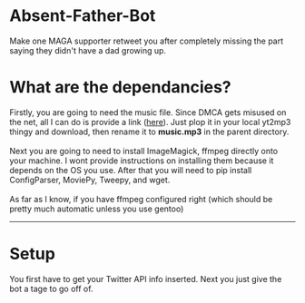 # Absent-Father-Bot
 Make one MAGA supporter retweet you after completely missing the part saying they didn't have a dad growing up.
<h1> What are the dependancies?</h1>
 Firstly, you are going to need the music file. Since DMCA gets misused on the net, all I can do is provide a link (<a href="https://www.youtube.com/watch?v=P-L-XwtoCMM">here</a>). Just plop it in your local yt2mp3 thingy and download, then rename it to <b>music.mp3</b> in the parent directory.
 <br><br>
 Next you are going to need to install ImageMagick, ffmpeg directly onto your machine. I wont provide instructions on installing them because it depends on the OS you use.
 After that you will need to pip install ConfigParser, MoviePy, Tweepy, and wget.
 <br><br>
As far as I know, if you have ffmpeg configured right (which should be pretty much automatic unless you use gentoo)
<hr>
<h1>Setup</h1>
You first have to get your Twitter API info inserted.
Next you just give the bot a tage to go off of.
